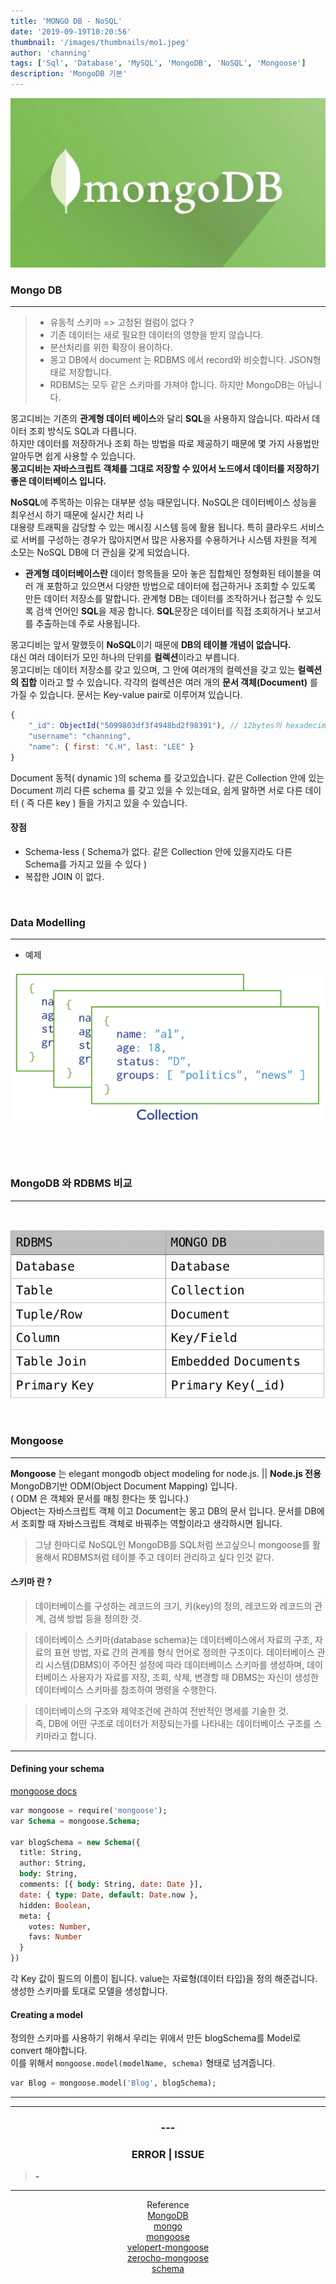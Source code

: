 ```yaml
---
title: 'MONGO DB - NoSQL'
date: '2019-09-19T10:20:56'
thumbnail: '/images/thumbnails/mo1.jpeg'
author: 'channing'
tags: ['Sql', 'Database', 'MySQL', 'MongoDB', 'NoSQL', 'Mongoose']
description: 'MongoDB 기본'
---
```


![m](./mo1.jpeg)

### Mongo DB

---

> - 유동적 스키마 => 고정된 컬럼이 없다 ? <br>
> - 기존 데이터는 새로 필요한 데이터의 영향을 받지 않습니다. <br>
> - 분산처리를 위한 확장이 용이하다.<br>
> - 몽고 DB에서 document 는 RDBMS 에서 record와 비슷합니다. JSON형태로 저장합니다.
> - RDBMS는 모두 같은 스키마를 가져야 합니다. 하지만 MongoDB는 아닙니다.

몽고디비는 기존의 **관계형 데이터 베이스**와 달리 **SQL**을 사용하지 않습니다.
따라서 데이터 조회 방식도 SQL과 다릅니다. <br> 하지만 데이터를 저장하거나 조회 하는 방법을 따로 제공하기 때문에 몇 가지 사용법만 알아두면 쉽게 사용할 수 있습니다.
<br> **몽고디비는 자바스크립트 객체를 그대로 저장할 수 있어서 노드에서 데이터를 저장하기 좋은 데이터베이스 입니다.**

**NoSQL**에 주목하는 이유는 대부분 성능 때문입니다. NoSQL은 데이터베이스 성능을 최우선시 하기 때문에 실시간 처리 나 <br>대용량 트래픽을 감당할 수 있는 메시징 시스템 등에 활용 됩니다. 특히 클라우드 서비스로 서버를 구성하는 경우가 많아지면서 많은 사용자를 수용하거나 시스템 자원을 적게 소모는 NoSQL DB에 더 관심을 갖게 되었습니다.

- **관계형 데이터베이스란** 데이터 항목들을 모아 놓은 집합체인 정형화된 테이블을 여러 개 포함하고 있으면서 다양한 방법으로 데이터에 접근하거나 조회할 수 있도록 만든 데이터 저장소를 말합니다. 관계형 DB는 데이터를 조작하거나 접근할 수 있도록 검색 언어인 **SQL**을 제공 합니다. **SQL**문장은 데이터를 직접 조회하거나 보고서를 추출하는데 주로 사용됩니다.

몽고디비는 앞서 말했듯이 **NoSQL**이기 때문에 **DB의 테이블 개념이 없습니다.**<br> 대신 여러 데이터가 모인 하나의 단위를 **컬렉션**이라고 부릅니다.<br>
몽고디비는 데이터 저장소를 갖고 있으며, 그 안에 여러개의 컬렉션을 갖고 있는 **컬렉션의 집합** 이라고 할 수 있습니다.
각각의 컬렉션은 여러 개의 **문서 객체(Document)** 를 가질 수 있습니다.
문서는 Key-value pair로 이루어져 있습니다.

```js
{
    "_id": ObjectId("5099803df3f4948bd2f98391"), // 12bytes의 hexadecimal 값으로서, 각 document의 유일함(uniqueness)을 제공합니다.
    "username": "channing",
    "name": { first: "C.H", last: "LEE" }
}
```

Document 동적( dynamic )의 schema 를 갖고있습니다. 같은 Collection 안에 있는 Document 끼리 다른 schema 를 갖고 있을 수 있는데요, 쉽게 말하면 서로 다른 데이터 ( 즉 다른 key ) 들을 가지고 있을 수 있습니다.

#### 장점

- Schema-less ( Schema가 없다. 같은 Collection 안에 있을지라도 다른 Schema를 가지고 있을 수 있다 )
- 복잡한 JOIN 이 없다.

<br>

### Data Modelling

---

- 예제

![mongo-collection](./mongoDBStructure.svg)
<br>
<br>
<br>
<br>

### MongoDB 와 RDBMS 비교

---

<br>

![mongosql](./mongo.png)

<br>

### Mongoose

---

<b>Mongoose</b> 는 elegant mongodb object modeling for node.js.
|| **Node.js 전용** MongoDB기반 ODM(Object Document Mapping) 입니다. <br>( ODM 은 객체와 문서를 매칭 한다는 뜻 입니다.)<br>
Object는 자바스크립트 객체 이고 Document는 몽고 DB의 문서 입니다. 문서를 DB에서 조회할 때 자바스크립트 객체로 바꿔주는 역할이라고 생각하시면 됩니다.

> 그냥 한마디로 NoSQL인 MongoDB를 SQL처럼 쓰고싶으니 mongoose를 활용해서 RDBMS처럼 테이블 주고 데이터 관리하고 싶다 인것 같다.

#### 스키마 란 ?

> 데이터베이스를 구성하는 레코드의 크기, 키(key)의 정의, 레코드와 레코드의 관계, 검색 방법 등을 정의한 것. <br>

> 데이터베이스 스키마(database schema)는 데이터베이스에서 자료의 구조, 자료의 표현 방법, 자료 간의 관계를 형식 언어로 정의한 구조이다. 데이터베이스 관리 시스템(DBMS)이 주어진 설정에 따라 데이터베이스 스키마를 생성하며, 데이터베이스 사용자가 자료를 저장, 조회, 삭제, 변경할 때 DBMS는 자신이 생성한 데이터베이스 스키마를 참조하여 명령을 수행한다. <br>

> 데이터베이스의 구조와 제약조건에 관하여 전반적인 명세를 기술한 것. <br>
> 즉, DB에 어떤 구조로 데이터가 저장되는가를 나타내는 데이터베이스 구조를 스키마라고 합니다.

---

#### Defining your schema

[mongoose docs](https://mongoosejs.com/docs/guide.html)

```sql
var mongoose = require('mongoose');
var Schema = mongoose.Schema;

var blogSchema = new Schema({
  title: String,
  author: String,
  body: String,
  comments: [{ body: String, date: Date }],
  date: { type: Date, default: Date.now },
  hidden: Boolean,
  meta: {
    votes: Number,
    favs: Number
  }
})
```

각 Key 값이 필드의 이름이 됩니다. value는 자료형(데이터 타입)을 정의 해준겁니다. 생성한 스키마를 토대로 모델을 생성합니다.

#### Creating a model

정의한 스키마를 사용하기 위해서 우리는 위에서 만든 blogSchema를 Model로 convert 해야합니다. <br>이를 위해서 `mongoose.model(modelName, schema)` 형태로 넘겨줍니다.

```sql
var Blog = mongoose.model('Blog', blogSchema);
```

---

<!--
<center>

#### docker 터미널에서 mongo DB 설정
</center>
<br>

  <img width="485" alt="스크린샷 2019-09-18 오후 9 30 19" src="https://user-images.githubusercontent.com/48753593/65148624-8e8d1300-da5b-11e9-9fc8-62df64ac1e10.png">
docker pull mongo
<br>
<br>


  <img width="479" alt="스크린샷 2019-09-18 오후 9 30 25" src="https://user-images.githubusercontent.com/48753593/65148625-8e8d1300-da5b-11e9-8caf-a1a9023ea337.png">
docker images<br>
  <br>

  <img width="588" alt="스크린샷 2019-09-18 오후 9 32 37" src="https://user-images.githubusercontent.com/48753593/65148843-e7f54200-da5b-11e9-9a15-aef909b83254.png">
  docker run --name (mongodb) mongo<br>

docker run -d -p 27017-27019:27017-27019 --name (mongodb) mongo

1. aleredy error
2. docker ps -a ( 실행 중인 상태 확인 )
3. docker stop mongodb
4. docker rm mongodb
<br>

  <img width="591" alt="스크린샷 2019-09-18 오후 9 35 33" src="https://user-images.githubusercontent.com/48753593/65148995-43273480-da5c-11e9-8859-97e79e2408cd.png">
  <br>

  <img width="591" alt="스크린샷 2019-09-18 오후 9 34 33" src="https://user-images.githubusercontent.com/48753593/65148936-1f63ee80-da5c-11e9-8857-89913673fe7c.png">
  <br>

  ### *docker exec -it (mongodb) bash*
  <img width="579" alt="스크린샷 2019-09-18 오후 9 35 58" src="https://user-images.githubusercontent.com/48753593/65149043-5cc87c00-da5c-11e9-97c7-c7955c6c8b54.png">
  <br>

## mongo shell - 명령어

  ### mongo
>mongo 내부

  <img width="584" alt="스크린샷 2019-09-18 오후 9 38 02" src="https://user-images.githubusercontent.com/48753593/65149201-a2854480-da5c-11e9-85ac-96fce7b18025.png">
  <br>
  <img width="594" alt="스크린샷 2019-09-18 오후 9 38 16" src="https://user-images.githubusercontent.com/48753593/65149203-a31ddb00-da5c-11e9-92d1-e89dc02a0fda.png">
  <br>

  ### use (db name)
>use는 현재 존재하지않는 dbname 도 사용 가능하다

<img width="180" alt="스크린샷 2019-09-18 오후 9 39 17" src="https://user-images.githubusercontent.com/48753593/65149299-cfd1f280-da5c-11e9-98d1-58e95b069083.png">
<br>
<img width="186" alt="스크린샷 2019-09-18 오후 9 39 30" src="https://user-images.githubusercontent.com/48753593/65149298-cfd1f280-da5c-11e9-8bb3-a1a78e4d194f.png">
<br>
<img width="157" alt="스크린샷 2019-09-18 오후 9 42 35" src="https://user-images.githubusercontent.com/48753593/65149553-40790f00-da5d-11e9-86a5-ad27efdf7c25.png">
<br>
<img width="610" alt="스크린샷 2019-09-18 오후 9 42 29" src="https://user-images.githubusercontent.com/48753593/65149552-3fe07880-da5d-11e9-90dc-74b29ae15371.png">

 -->

---

<center>

### ---

### ERROR | ISSUE

</center>

> <b> - </b>

<hr />

<center>

Reference <br>
[MongoDB](https://docs.mongodb.com/manual/core/databases-and-collections/)<br>
[mongo](https://velopert.com/mongodb-tutorial-list)<br>
[mongoose](https://mongoosejs.com/)<br>
[velopert-mongoose](https://velopert.com/594)<br>
[zerocho-mongoose](https://www.zerocho.com/category/MongoDB/post/5963b908cebb5e001834680e)<br>
[schema](https://ko.wikipedia.org/wiki/%EB%8D%B0%EC%9D%B4%ED%84%B0%EB%B2%A0%EC%9D%B4%EC%8A%A4_%EC%8A%A4%ED%82%A4%EB%A7%88)

</center>
